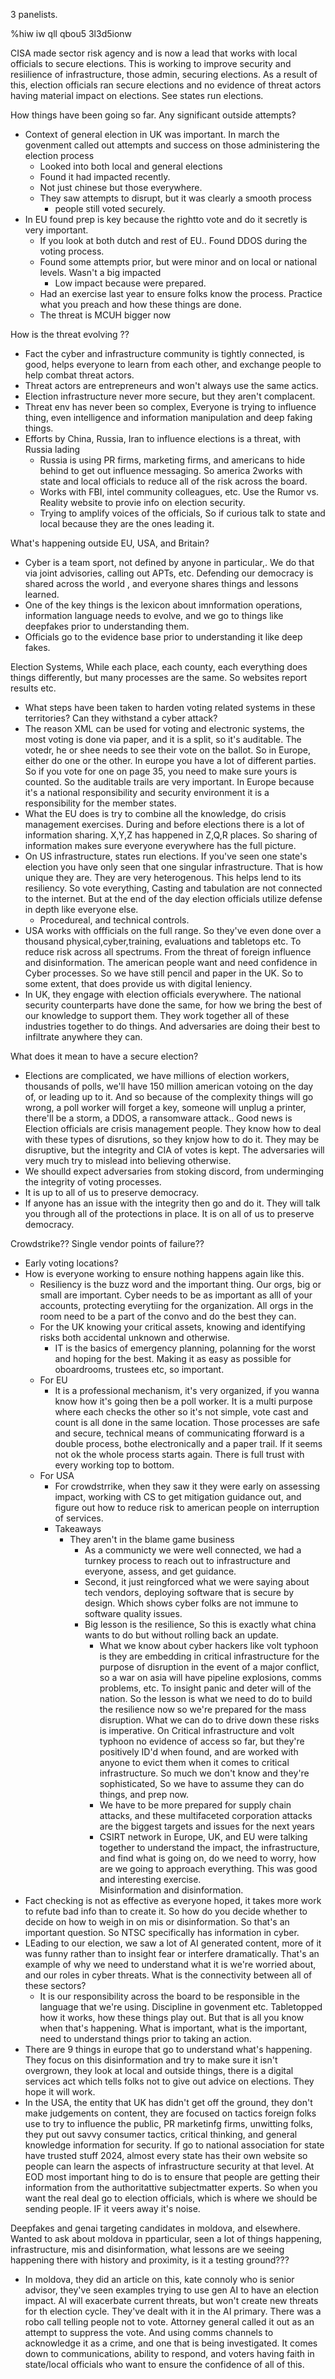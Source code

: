 
3 panelists. 

%hiw iw qll qbou5 3l3d5ionw

CISA made sector risk agency and is now a lead that works with local officials to secure elections.  This is working to improve security and resiilience of infrastructure,  those admin, securing elections.  As a result of this, election officials ran secure elections and no evidence of threat actors having material impact on elections.  See states run elections.  



How things have been going so far.  Any significant outside attempts?
- Context of general election in UK was important.  In march the govenment called out attempts and success on those administering the election process
	- Looked into both local and general elections
	- Found it had impacted recently.  
	- Not just chinese but those everywhere.
	- They saw attempts to disrupt, but it was clearly a smooth process
		- people still voted securely.
- In EU found prep is key because the rightto vote and do it secretly is very important. 
	- If you look at both dutch and rest of EU..  Found DDOS during the voting process.
	- Found some attempts prior, but were minor and on local or national levels.  Wasn't a big impacted
		- Low impact because were prepared. 
	- Had an exercise last year to ensure folks know the process.  Practice what you preach and how these things are done. 
	- The threat is MCUH bigger now


How is the threat evolving ??
- Fact the cyber and infrastructure community is tightly connected, is good, helps everyone to learn from each other, and exchange people to help combat threat actors.
- Threat actors are entrepreneurs and won't always use the same actics.
- Election infrastructure never more secure, but they aren't complacent.
- Threat env has never been so complex, Everyone is trying to influence thing, even intelligence and information manipulation and deep faking things.
- Efforts by China, Russia, Iran to influence elections is a threat, with Russia lading
	- Russia is using PR firms, marketing firms, and americans to hide behind to get out influence messaging. So america 2works with state and local officials to reduce all of the risk across the board.
	- Works with FBI, intel community colleagues, etc.  Use the Rumor vs. Reality website to provie info on election security.
	- Trying to amplify voices of the officials,  So if curious talk to state and local because they are the ones leading it.

What's happening outside EU, USA, and Britain?
- Cyber is a team sport, not defined by anyone in particular,.  We do that via joint advisories, calling out APTs, etc.  Defending our democracy is shared across the world ,  and everyone shares things and lessons learned.
- One of the key things is the lexicon about imnformation operations, information language needs to evolve,  and we go to things like deepfakes prior to understanding them.  
- Officials go to the evidence base prior to understanding it like deep fakes.

Election Systems,  While each place, each county, each everything does things differently, but many processes are the same.  So websites report results etc.
- What steps have been taken to harden voting related systems in these territories? Can they withstand a cyber attack?
- The reason XML can be used for voting and electronic systems,  the most voting is done via paper, and it is a split, so it's auditable.  The votedr,  he or shee needs to see their vote on the ballot.  So in Europe, either do one or the other.  In europe you have a lot of different parties.  So if you vote for one on page 35, you need to make sure yours is counted.  So the auditable trails are very important.  In Europe because it's a national responsibility and security environment it is a responsibility for the member states.
- What the EU does is try to combine all the knowledge, do crisis management exercises.  During and before elections there is a lot of information sharing.  X,Y,Z has happened in Z,Q,R places. So sharing of information makes sure everyone everywhere has the full picture.
- On US infrastructure, states run elections.  If you've seen one state's election you  have only seen that one singular infrastructure.  That is how unique they are.  They are very heterogenous.  This helps lend to its resiliency.  So vote everything,  Casting and tabulation are not connected to the internet.  But at the end of the day election officials utilize defense in depth like everyone else.
	- Procedureal, and technical controls.
- USA works with offficials on the full range.  So they've even done over a thousand physical,cyber,training, evaluations and tabletops etc. To reduce risk across all spectrums.  From the threat of foreign influence and disinformation.  The american people want and need confidence in Cyber processes.  So we have still pencil and paper in the UK.  So to some extent, that does provide us with digital leniency.
- In UK, they engage with election officials everywhere.  The national security counterparts have done the same, for how we bring the best of our knowledge to support them. They work together all of these industries together to do things.   And adversaries are doing their best to infiltrate anywhere they can.

What does it mean to have a secure election?
- Elections are complicated, we have millions of election workers, thousands of polls, we'll have 150 million american votoing on the day of, or leading up to it.  And so because of the complexity things will go wrong, a poll worker will forget a key, someone will unplug a printer,  there'll be a storm, a DDOS,  a ransomware attack..  Good news is Election officials are crisis management people.  They know how to deal with these types of disrutions, so they knjow how to do it.  They may be disruptive, but the integrity and CIA of votes is kept.  The adversaries will very much try to mislead into believing otherwise.
- We shoulld expect adversaries from stoking discord, from underminging the integrity of voting processes. 
- It is up to all of us to preserve democracy.  
- If anyone has an issue with the integrity then go and do it.  They will talk you through all of the protections in place.  It is on all of us to preserve democracy.

Crowdstrike?? Single vendor points of failure??
- Early voting locations?
- How is everyone working to ensure nothing happens again like this.
	- Resiliency is the buzz word and the important thing.  Our orgs, big or small are important.  Cyber needs to be as important as alll of your accounts, protecting everytiing for the organization.  All orgs in the room need to be a part of the convo and do the best they can.
	- For the UK knowing your critical assets, knowing and identifying risks both accidental unknown and otherwise.
		- IT is the basics of emergency planning, polanning for the worst and hoping for the best.  Making it as easy as possible for oboardrooms, trustees etc, so important. 
	- For EU
		- It is a professional mechanism, it's very organized, if you wanna know how it's going then be a poll worker.  It is a multi purpose where each checks the other so it's not simple,  vote cast and count is all done in the same location.  Those processes are safe and secure,  technical means of communicating fforward is a double process, bothe electronically and a paper trail.  If it seems not ok the whole process starts again.  There is full trust with every working top to bottom. 
	- For USA
		- For crowdstrrike, when they saw it they were early on assessing impact, working with CS to get mitigation guidance out, and figure out how to reduce risk to american people on interruption of services.
		- Takeaways
			- They aren't in the blame game business
				- As a communicty we were well connected, we had a turnkey process to reach out to infrastructure and everyone, assess, and get guidance.
				- Second, it just reingforced what we were saying about tech vendors, deploying software that is secure by design. Which shows cyber folks are not immune to software quality issues.
				- Big lesson is the resilience,  So this is exactly what china wants to do but without rolling back an update.
					- What we know about cyber hackers like volt typhoon is they are embedding in critical infrastructure for the purpose of disruption in the event of a major conflict,  so a war on asia will have pipeline explosions, comms problems, etc. To insight panic and deter will of the nation.  So the lesson is what we need to do to build the resilience now so we're prepared for the mass disruption.  What we can do to drive down these risks is imperative.  On Critical infrastructure and volt typhoon no evidence of access so far, but they're positively ID'd when found, and are worked with anyone to evict them when it comes to critical infrastructure.  So much we don't know and they're sophisticated,  So we have to assume they can do things, and prep now. 
					- We have to be more prepared for supply chain attacks, and these multifaceted corporation attacks are the biggest targets and issues for the next years
					- CSIRT network in Europe, UK, and EU were talking together to understand the impact, the infrastructure, and find what is going on, do we need to worry, how are we going to approach everything.  This was good and interesting exercise.  
Misinformation and disinformation.
- Fact checking is not as effective as everyone hoped, it takes more work to refute bad info than to create it.  So how do you decide whether to decide on how to weigh in on mis or disinformation.  So that's an important question.  So NTSC specifically has information in cyber. 
- LEading to our election, we saw a lot of AI generated content,  more of it was funny rather than to insight fear or interfere dramatically.  That's an example of why we need to understand what it is we're worried about, and our roles in cyber threats.  What is the connectivity between all of these sectors?
	- It is our responsibility across the board to be responsible in the language that we're using.  Discipline in govenment etc.  Tabletopped how it works, how these things play out.  But that is all you know when that's happening.  What is important,  what is the important, need to understand things prior to taking an action.
- There are 9 things in europe that go to understand what's happening.  They focus on this disinformation and try to make sure it isn't overgrown, they look at local and outside things,  there is a digital services act which tells folks not to give out advice on elections.  They hope it will work.
- In the USA, the entity that UK has didn't get off the ground, they don't make judgements on content, they are focused on tactics foreign folks use to try to influence the public,  PR marketinfg firms, unwitting folks, they put out savvy consumer tactics, critical thinking, and general knowledge information for security. If go to national association for state have trusted stuff 2024, almost every state has their own website so people can learn the aspects of infrastructure security at that level.  At EOD most important hing to do is to ensure that people are getting their information from the authoritattive subjectmatter experts. So when you want the real deal go to election officials, which is where we should be sending people. IF it veers away it's noise.  

Deepfakes and genai targeting candidates in moldova, and elsewhere.  Wanted to ask about moldova in pparticular, seen a lot of things happening, infrastructure, mis and disinformation, what lessons are we seeing happening there with history and proximity, is it a testing ground???

- In moldova, they did an article on this, kate connoly who is senior advisor, they've seen examples trying to use gen AI to have an election impact.  AI will exacerbate current threats, but won't create new threats for th election cycle.  They've dealt with it in the AI primary.  There was a robo call telling people not to vote.  Attorney general called it out as an attempt to suppress the vote.  And using comms channels to acknowledge it as a crime, and one that is being investigated.  It comes down to communications, ability to respond, and voters having faith in state/local officials who want to ensure the confidence of all of this.  



